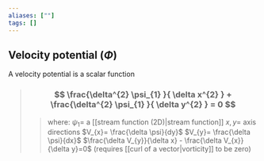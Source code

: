 ```yaml
---
aliases: [""]
tags: []
---
```


## Velocity potential ($\Phi$)

A velocity potential is a scalar function 

> ### $$ \frac{\delta^{2} \psi_{1} }{ \delta x^{2} } + \frac{\delta^{2} \psi_{1} }{ \delta y^{2} } = 0 $$ 
>> where:
>> $\psi_{1}=$ a [[stream function (2D)|stream function]]
>> $x,y=$ axis directions
>> $V_{x}= \frac{\delta \psi}{dy}$
>> $V_{y}= \frac{\delta \psi}{dx}$
>> $\frac{\delta V_{y}}{\delta x} - \frac{\delta V_{x}}{\delta y}=0$ (requires [[curl of a vector|vorticity]] to be zero)



